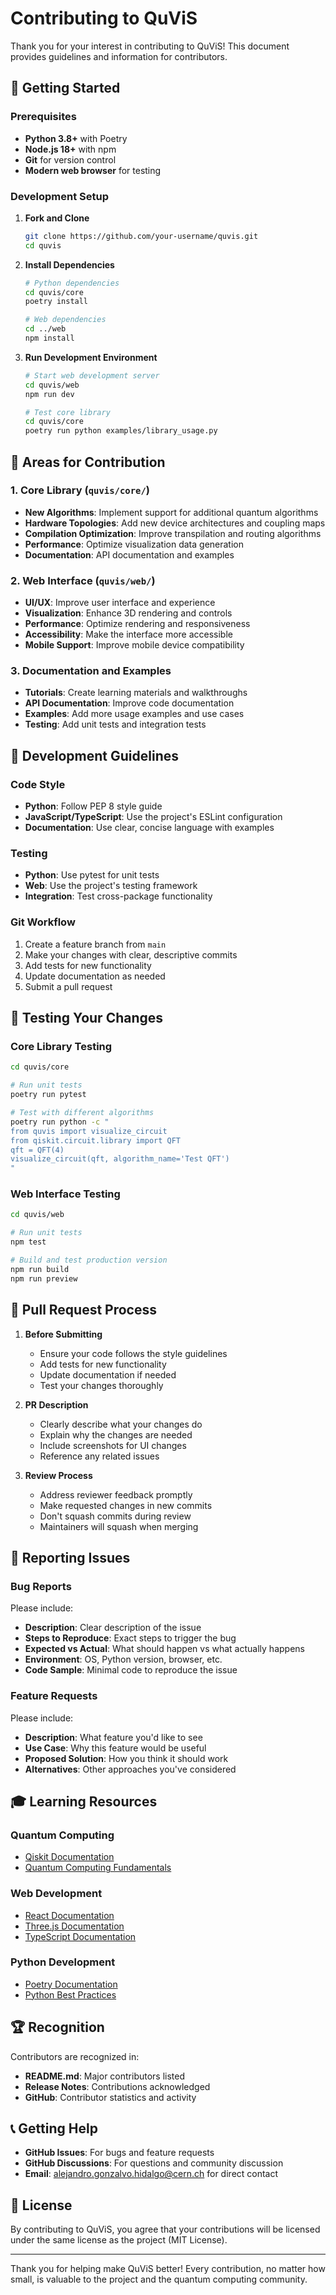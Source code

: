 # Contributing to QuViS

Thank you for your interest in contributing to QuViS! This document provides guidelines and information for contributors.

## 🚀 **Getting Started**

### Prerequisites
- **Python 3.8+** with Poetry
- **Node.js 18+** with npm
- **Git** for version control
- **Modern web browser** for testing

### Development Setup

1. **Fork and Clone**
   ```bash
   git clone https://github.com/your-username/quvis.git
   cd quvis
   ```

2. **Install Dependencies**
   ```bash
   # Python dependencies
   cd quvis/core
   poetry install
   
   # Web dependencies
   cd ../web
   npm install
   ```

3. **Run Development Environment**
   ```bash
   # Start web development server
   cd quvis/web
   npm run dev
   
   # Test core library
   cd quvis/core
   poetry run python examples/library_usage.py
   ```

## 🎯 **Areas for Contribution**

### 1. **Core Library (`quvis/core/`)**
- **New Algorithms**: Implement support for additional quantum algorithms
- **Hardware Topologies**: Add new device architectures and coupling maps
- **Compilation Optimization**: Improve transpilation and routing algorithms
- **Performance**: Optimize visualization data generation
- **Documentation**: API documentation and examples

### 2. **Web Interface (`quvis/web/`)**
- **UI/UX**: Improve user interface and experience
- **Visualization**: Enhance 3D rendering and controls
- **Performance**: Optimize rendering and responsiveness
- **Accessibility**: Make the interface more accessible
- **Mobile Support**: Improve mobile device compatibility

### 3. **Documentation and Examples**
- **Tutorials**: Create learning materials and walkthroughs
- **API Documentation**: Improve code documentation
- **Examples**: Add more usage examples and use cases
- **Testing**: Add unit tests and integration tests

## 🔧 **Development Guidelines**

### Code Style
- **Python**: Follow PEP 8 style guide
- **JavaScript/TypeScript**: Use the project's ESLint configuration
- **Documentation**: Use clear, concise language with examples

### Testing
- **Python**: Use pytest for unit tests
- **Web**: Use the project's testing framework
- **Integration**: Test cross-package functionality

### Git Workflow
1. Create a feature branch from `main`
2. Make your changes with clear, descriptive commits
3. Add tests for new functionality
4. Update documentation as needed
5. Submit a pull request

## 🧪 **Testing Your Changes**

### Core Library Testing
```bash
cd quvis/core

# Run unit tests
poetry run pytest

# Test with different algorithms
poetry run python -c "
from quvis import visualize_circuit
from qiskit.circuit.library import QFT
qft = QFT(4)
visualize_circuit(qft, algorithm_name='Test QFT')
"
```

### Web Interface Testing
```bash
cd quvis/web

# Run unit tests
npm test

# Build and test production version
npm run build
npm run preview
```

## 📝 **Pull Request Process**

1. **Before Submitting**
   - Ensure your code follows the style guidelines
   - Add tests for new functionality
   - Update documentation if needed
   - Test your changes thoroughly

2. **PR Description**
   - Clearly describe what your changes do
   - Explain why the changes are needed
   - Include screenshots for UI changes
   - Reference any related issues

3. **Review Process**
   - Address reviewer feedback promptly
   - Make requested changes in new commits
   - Don't squash commits during review
   - Maintainers will squash when merging

## 🐛 **Reporting Issues**

### Bug Reports
Please include:
- **Description**: Clear description of the issue
- **Steps to Reproduce**: Exact steps to trigger the bug
- **Expected vs Actual**: What should happen vs what actually happens
- **Environment**: OS, Python version, browser, etc.
- **Code Sample**: Minimal code to reproduce the issue

### Feature Requests
Please include:
- **Description**: What feature you'd like to see
- **Use Case**: Why this feature would be useful
- **Proposed Solution**: How you think it should work
- **Alternatives**: Other approaches you've considered

## 🎓 **Learning Resources**

### Quantum Computing
- [Qiskit Documentation](https://qiskit.org/documentation/)
- [Quantum Computing Fundamentals](https://qiskit.org/textbook/)

### Web Development
- [React Documentation](https://react.dev/)
- [Three.js Documentation](https://threejs.org/docs/)
- [TypeScript Documentation](https://www.typescriptlang.org/docs/)

### Python Development
- [Poetry Documentation](https://python-poetry.org/docs/)
- [Python Best Practices](https://docs.python-guide.org/)

## 🏆 **Recognition**

Contributors are recognized in:
- **README.md**: Major contributors listed
- **Release Notes**: Contributions acknowledged
- **GitHub**: Contributor statistics and activity

## 📞 **Getting Help**

- **GitHub Issues**: For bugs and feature requests
- **GitHub Discussions**: For questions and community discussion
- **Email**: alejandro.gonzalvo.hidalgo@cern.ch for direct contact

## 📄 **License**

By contributing to QuViS, you agree that your contributions will be licensed under the same license as the project (MIT License).

---

Thank you for helping make QuViS better! Every contribution, no matter how small, is valuable to the project and the quantum computing community. 